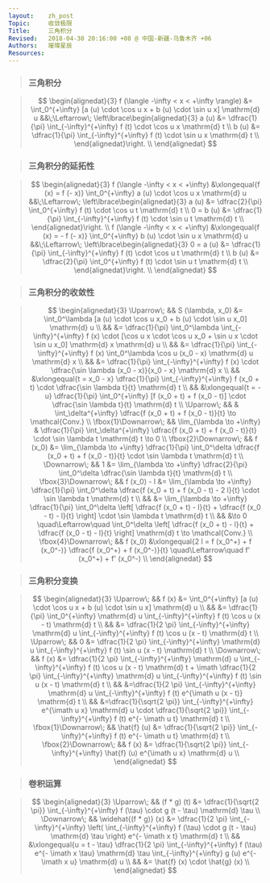 ```yaml
---
layout:    zh_post
Topic:     收敛极限
Title:     三角积分
Revised:   2018-04-30 20:16:00 +08 @ 中国-新疆-乌鲁木齐 +06
Authors:   璀璨星辰
Resources:
---
```


> ### 三角积分

> $$
> \begin{alignedat}{3}
> f (\langle -\infty < x < +\infty \rangle) &= \int_0^{+\infty} [a (u) \cdot \cos u x + b (u) \cdot \sin u x] \mathrm{d} u 
> &&\;\Leftarrow\; \left\lbrace\begin{alignedat}{3}
>                  a (u) &= \dfrac{1}{\pi} \int_{-\infty}^{+\infty} f (t) \cdot \cos u x \mathrm{d} t \\
>                  b (u) &= \dfrac{1}{\pi} \int_{-\infty}^{+\infty} f (t) \cdot \sin u x \mathrm{d} t \\
>                  \end{alignedat}\right. \\
> \end{alignedat}
> $$
>

> ### 三角积分的延拓性

> $$
> \begin{alignedat}{3}
> f (\langle -\infty < x < +\infty) &\xlongequal{f (x) = f (- x)} \int_0^{+\infty} a (u) \cdot \cos u x \mathrm{d} u 
> &&\;\Leftarrow\; \left\lbrace\begin{alignedat}{3}
>                      a (u) &= \dfrac{2}{\pi} \int_0^{+\infty} f (t) \cdot \cos u t \mathrm{d} t \\
>                  0 = b (u) &= \dfrac{1}{\pi} \int_{-\infty}^{+\infty} f (t) \cdot \sin u t \mathrm{d} t \\
>                  \end{alignedat}\right. \\
> f (\langle -\infty < x < +\infty) &\xlongequal{f (x) = - f (- x)} \int_0^{+\infty} b (u) \cdot \sin u x \mathrm{d} u 
> &&\;\Leftarrow\; \left\lbrace\begin{alignedat}{3}
>                  0 = a (u) &= \dfrac{1}{\pi} \int_{-\infty}^{+\infty} f (t) \cdot \cos u t \mathrm{d} t \\
>                      b (u) &= \dfrac{2}{\pi} \int_0^{+\infty} f (t) \cdot \sin u t \mathrm{d} t \\
>                  \end{alignedat}\right. \\
> \end{alignedat}
> $$
>

> ### 三角积分的收敛性

> $$
> \begin{alignedat}{3}
> \Uparrow\;           &&           S (\lambda, x_0) &= \int_0^\lambda [a (u) \cdot \cos u x_0 + b (u) \cdot \sin u x_0] \mathrm{d} u \\
>                      &&                            &= \dfrac{1}{\pi} \int_0^\lambda \int_{-\infty}^{+\infty} f (x) \cdot [\cos u x \cdot \cos u x_0 + \sin u x \cdot \sin u x_0] \mathrm{d} x \mathrm{d} u \\
>                      &&                            &= \dfrac{1}{\pi} \int_{-\infty}^{+\infty} f (x) \int_0^\lambda \cos u (x_0 - x) \mathrm{d} u \mathrm{d} x \\
>                      &&                            &= \dfrac{1}{\pi} \int_{-\infty}^{+\infty} f (x) \cdot \dfrac{\sin \lambda (x_0 - x)}{x_0 - x} \mathrm{d} x \\
>                      &&                            &\xlongequal{t = x_0 - x} \dfrac{1}{\pi} \int_{-\infty}^{+\infty} f (x_0 + t) \cdot \dfrac{\sin \lambda t}{t} \mathrm{d} t \\
>                      &&                            &\xlongequal{t = - u} \dfrac{1}{\pi} \int_0^{+\infty} [f (x_0 + t) + f (x_0 - t)] \cdot \dfrac{\sin \lambda t}{t} \mathrm{d} t \\
> \Uparrow\;           &&                            & \int_\delta^{+\infty} \dfrac{f (x_0 + t) + f (x_0 - t)}{t} \to \mathcal{Conv.} \\
> \fbox{1}\Downarrow\; && \lim_{\lambda \to +\infty} & \dfrac{1}{\pi} \int_\delta^{+\infty} \dfrac{f (x_0 + t) + f (x_0 - t)}{t} \cdot \sin \lambda t \mathrm{d} t \to 0 \\
> \fbox{2}\Downarrow\; &&                    f (x_0) &= \lim_{\lambda \to +\infty} \dfrac{1}{\pi} \int_0^\delta \dfrac{f (x_0 + t) + f (x_0 - t)}{t} \cdot \sin \lambda t \mathrm{d} t \\
> \Downarrow\;         &&                          1 &= \lim_{\lambda \to +\infty} \dfrac{2}{\pi} \int_0^\delta \dfrac{\sin \lambda t}{t} \mathrm{d} t \\
> \fbox{3}\Downarrow\; &&                f (x_0) - l &= \lim_{\lambda \to +\infty} \dfrac{1}{\pi} \int_0^\delta \dfrac{f (x_0 + t) + f (x_0 - t) - 2 l}{t} \cdot \sin \lambda t \mathrm{d} t \\
>                      &&                            &= \lim_{\lambda \to +\infty} \dfrac{1}{\pi} \int_0^\delta \left[ \dfrac{f (x_0 + t) - l}{t} + \dfrac{f (x_0 - t) - l}{t} \right] \cdot \sin \lambda t \mathrm{d} t \\
>                      &&                            &\to 0 \quad\Leftarrow\quad \int_0^\delta \left[ \dfrac{f (x_0 + t) - l}{t} + \dfrac{f (x_0 - t) - l}{t} \right] \mathrm{d} t \to \mathcal{Conv.} \\
> \fbox{4}\Downarrow\; &&                    f (x_0) &\xlongequal{2 l = f (x_0^+) + f (x_0^-)} \dfrac{f (x_0^+) + f (x_0^-)}{t} \quad\Leftarrow\quad f' (x_0^+) + f' (x_0^-) \\
> \end{alignedat}
> $$
>

> ### 三角积分变换

> $$
> \begin{alignedat}{3}
> \Uparrow\;           &&       f (x) &= \int_0^{+\infty} [a (u) \cdot \cos u x + b (u) \cdot \sin u x] \mathrm{d} u \\
>                      &&             &= \dfrac{1}{\pi} \int_0^{+\infty} \mathrm{d} u \int_{-\infty}^{+\infty} f (t) \cos u (x - t) \mathrm{d} t \\
>                      &&             &= \dfrac{1}{2 \pi} \int_{-\infty}^{+\infty} \mathrm{d} u \int_{-\infty}^{+\infty} f (t) \cos u (x - t) \mathrm{d} t \\
> \Uparrow\;           &&           0 &= \dfrac{1}{2 \pi} \int_{-\infty}^{+\infty} \mathrm{d} u \int_{-\infty}^{+\infty} f (t) \sin u (x - t) \mathrm{d} t \\
> \Downarrow\;         &&       f (x) &= \dfrac{1}{2 \pi} \int_{-\infty}^{+\infty} \mathrm{d} u \int_{-\infty}^{+\infty} f (t) \cos u (x - t) \mathrm{d} t + \imath \dfrac{1}{2 \pi} \int_{-\infty}^{+\infty} \mathrm{d} u \int_{-\infty}^{+\infty} f (t) \sin u (x - t) \mathrm{d} t \\
>                      &&             &=\dfrac{1}{2 \pi} \int_{-\infty}^{+\infty} \mathrm{d} u \int_{-\infty}^{+\infty} f (t) e^{\imath u (x - t)} \mathrm{d} t \\
>                      &&             &=\dfrac{1}{\sqrt{2 \pi}} \int_{-\infty}^{+\infty} e^{\imath u x} \mathrm{d} u \cdot \dfrac{1}{\sqrt{2 \pi}} \int_{-\infty}^{+\infty} f (t) e^{- \imath u t} \mathrm{d} t \\
> \fbox{1}\Downarrow\; && \hat{f} (u) &= \dfrac{1}{\sqrt{2 \pi}} \int_{-\infty}^{+\infty} f (t) e^{- \imath u t} \mathrm{d} t \\
> \fbox{2}\Downarrow\; &&       f (x) &= \dfrac{1}{\sqrt{2 \pi}} \int_{-\infty}^{+\infty} \hat{f} (u) e^{\imath u x} \mathrm{d} u \\
> \end{alignedat}
> $$
>

> ### 卷积运算

> $$
> \begin{alignedat}{3}
> \Uparrow\;   &&           (f * g) (t) &= \dfrac{1}{\sqrt{2 \pi}} \int_{-\infty}^{+\infty} f (\tau) \cdot g (t - \tau) \mathrm{d} \tau \\
> \Downarrow\; && \widehat{(f * g)} (x) &= \dfrac{1}{2 \pi} \int_{-\infty}^{+\infty} \left( \int_{-\infty}^{+\infty} f (\tau) \cdot g (t - \tau) \mathrm{d} \tau \right) e^{- \imath x t} \mathrm{d} t \\
>              &&                       &\xlongequal{u = t - \tau} \dfrac{1}{2 \pi} \int_{-\infty}^{+\infty} f (\tau) e^{- \imath x \tau} \mathrm{d} \tau \int_{-\infty}^{+\infty} g (u) e^{- \imath x u} \mathrm{d} u \\
>              &&                       &= \hat{f} (x) \cdot \hat{g} (x) \\
> \end{alignedat}
> $$
>